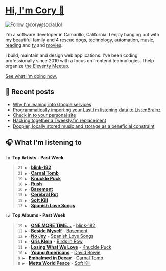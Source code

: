 # [Hi, I'm Cory 👋](https://coryd.dev)

[![Follow @cory@social.lol](https://img.shields.io/mastodon/follow/109606224363698309?domain=https%3A%2F%2Fsocial.lol&style=for-the-badge&logo=Mastodon&logoColor=white&labelColor=6364FF)](https://social.lol/@cory)

I'm a software developer in Camarillo, California. I enjoy hanging out with my beautiful family and 4 rescue dogs, technology, automation, [music](https://last.fm/user/coryd_), [reading](https://app.thestorygraph.com/profile/coryd) and [tv](https://trakt.tv/users/cdransf) and [movies](https://trakt.tv/users/cdransf).

I build, maintain and design web applications. I've been coding professionally since 2010 with a focus on frontend technologies. I help organize [the Eleventy Meetup](https://11tymeetup.dev/).

[See what I'm doing now.](https://coryd.dev/now)

## 📝 Recent posts

<!-- BLOGPOSTS:START -->
- [Why I'm leaning into Google services](https://coryd.dev/posts/2023/leaning-into-google-services/)
- [Programmatically importing your Last.fm listening data to ListenBrainz](https://coryd.dev/posts/2023/programmatically-importing-your-lastfm-listening-data-to-listenbrainz/)
- [Check in to your personal site](https://coryd.dev/posts/2023/check-in-to-your-personal-site/)
- [Hacking together a Tweekly.fm replacement](https://coryd.dev/posts/2023/hacking-together-a-tweeklyfm-repalcement/)
- [Doppler, locally stored music and storage as a beneficial constraint](https://coryd.dev/posts/2023/locally-stored-music-and-storage-as-a-meaningful-constraint/)
<!-- BLOGPOSTS:END -->

## 🎧 What I'm listening to

<!--START_LASTFM_ARTISTS:{"period": "7day", "rows": 8}-->
<a href="https://last.fm" target="_blank"><img src="https://user-images.githubusercontent.com/17434202/215290617-e793598d-d7c9-428f-9975-156db1ba89cc.svg" alt="Last.fm Logo" width="18" height="13"/></a> **Top Artists - Past Week**

> `21 ▶️` ∙ **[blink-182](https://www.last.fm/music/blink-182)**<br/>
> `21 ▶️` ∙ **[Carnal Tomb](https://www.last.fm/music/Carnal+Tomb)**<br/>
> `19 ▶️` ∙ **[Knuckle Puck](https://www.last.fm/music/Knuckle+Puck)**<br/>
> `18 ▶️` ∙ **[Rush](https://www.last.fm/music/Rush)**<br/>
> `16 ▶️` ∙ **[Basement](https://www.last.fm/music/Basement)**<br/>
> `15 ▶️` ∙ **[Cerebral Rot](https://www.last.fm/music/Cerebral+Rot)**<br/>
> `15 ▶️` ∙ **[Soft Kill](https://www.last.fm/music/Soft+Kill)**<br/>
> `13 ▶️` ∙ **[Spanish Love Songs](https://www.last.fm/music/Spanish+Love+Songs)**<br/>
<!--END_LASTFM_ARTISTS-->

<!--START_LASTFM_ALBUMS:{"period": "7day", "rows": 8}-->
<a href="https://last.fm" target="_blank"><img src="https://user-images.githubusercontent.com/17434202/215290617-e793598d-d7c9-428f-9975-156db1ba89cc.svg" alt="Last.fm Logo" width="18" height="13"/></a> **Top Albums - Past Week**

> `19 ▶️` ∙ **[ONE MORE TIME...](https://www.last.fm/music/blink-182/ONE+MORE+TIME...)** - [blink-182](https://www.last.fm/music/blink-182)<br/>
> `12 ▶️` ∙ **[Beside Myself](https://www.last.fm/music/Basement/Beside+Myself)** - [Basement](https://www.last.fm/music/Basement)<br/>
> `12 ▶️` ∙ **[No Joy](https://www.last.fm/music/Spanish+Love+Songs/No+Joy)** - [Spanish Love Songs](https://www.last.fm/music/Spanish+Love+Songs)<br/>
> `11 ▶️` ∙ **[Gris Klein](https://www.last.fm/music/Birds+in+Row/Gris+Klein)** - [Birds in Row](https://www.last.fm/music/Birds+in+Row)<br/>
> `11 ▶️` ∙ **[Losing What We Love](https://www.last.fm/music/Knuckle+Puck/Losing+What+We+Love)** - [Knuckle Puck](https://www.last.fm/music/Knuckle+Puck)<br/>
> `10 ▶️` ∙ **[Young Americans](https://www.last.fm/music/David+Bowie/Young+Americans)** - [David Bowie](https://www.last.fm/music/David+Bowie)<br/>
> `9 ▶️` ∙ **[Embalmed in Decay](https://www.last.fm/music/Carnal+Tomb/Embalmed+in+Decay)** - [Carnal Tomb](https://www.last.fm/music/Carnal+Tomb)<br/>
> `8 ▶️` ∙ **[Metta World Peace](https://www.last.fm/music/Soft+Kill/Metta+World+Peace)** - [Soft Kill](https://www.last.fm/music/Soft+Kill)<br/>
<!--END_LASTFM_ALBUMS-->
